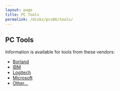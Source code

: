 ```yaml
---
layout: page
title: PC Tools
permalink: /disks/pcx86/tools/
---
```


PC Tools
--------

Information is available for tools from these vendors:

* [Borland](borland/)
* [IBM](ibm/)
* [Logitech](logitech/)
* [Microsoft](microsoft/)
* [Other...](other/)
